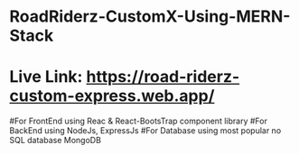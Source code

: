 # RoadRiderz-CustomX-Using-MERN-Stack
# Live Link: https://road-riderz-custom-express.web.app/

#For FrontEnd using Reac & React-BootsTrap component library
#For BackEnd using NodeJs, ExpressJs
#For Database using most popular no SQL database MongoDB


